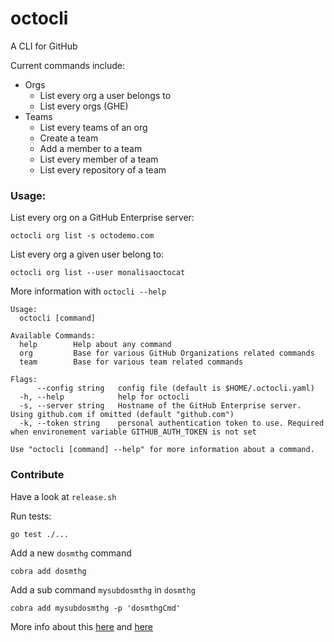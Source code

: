 # octocli
A CLI for GitHub

Current commands include:

- Orgs
  - List every org a user belongs to
  - List every orgs (GHE)
- Teams
  - List every teams of an org
  - Create a team
  - Add a member to a team
  - List every member of a team
  - List every repository of a team


### Usage:

List every org on a GitHub Enterprise server:

```
octocli org list -s octodemo.com
```

List every org a given user belong to:

```
octocli org list --user monalisaoctocat
```

More information with `octocli --help`

```
Usage:
  octocli [command]

Available Commands:
  help        Help about any command
  org         Base for various GitHub Organizations related commands
  team        Base for various team related commands

Flags:
      --config string   config file (default is $HOME/.octocli.yaml)
  -h, --help            help for octocli
  -s, --server string   Hostname of the GitHub Enterprise server. Using github.com if omitted (default "github.com")
  -k, --token string    personal authentication token to use. Required when environement variable GITHUB_AUTH_TOKEN is not set

Use "octocli [command] --help" for more information about a command.
```

### Contribute

Have a look at `release.sh` 

Run tests:

```
go test ./...
```


Add a new `dosmthg` command

```
cobra add dosmthg
```

Add a sub command `mysubdosmthg` in `dosmthg`


```
cobra add mysubdosmthg -p 'dosmthgCmd'
```

More info about this [here](https://github.com/spf13/cobra/blob/master/cobra/README.md) and [here](https://github.com/spf13/cobra/blob/master/README.md)
